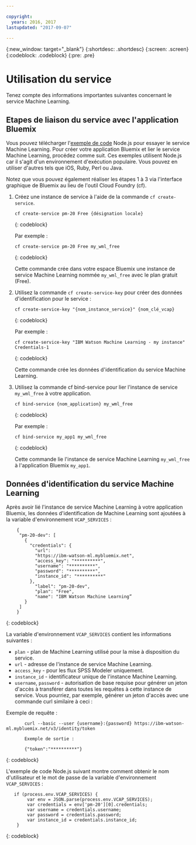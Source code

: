 ```yaml
---

copyright:
  years: 2016, 2017
lastupdated: "2017-09-07"

---
```


{:new_window: target="_blank"}
{:shortdesc: .shortdesc}
{:screen: .screen}
{:codeblock: .codeblock}
{:pre: .pre}

# Utilisation du service

Tenez compte des informations importantes suivantes concernant le service Machine Learning.

## Etapes de liaison du service avec l'application Bluemix

Vous pouvez télécharger l'[exemple de code](https://github.com/pmservice/product-line-prediction/blob/master/README.md) Node.js pour essayer le service Machine Learning. Pour créer votre application Bluemix et lier le service Machine Learning, procédez comme suit. Ces
exemples utilisent Node.js car il s'agit d'un environnement d'exécution populaire. Vous pouvez en utiliser d'autres tels que iOS, Ruby, Perl ou Java.

Notez que vous pouvez également réaliser les étapes 1 à 3 via l'interface graphique de Bluemix au lieu de l'outil Cloud Foundry
(cf).

1. Créez une instance de service à l'aide de la commande `cf create-service`.

   ```
   cf create-service pm-20 Free {désignation locale}
   ```
   {: codeblock}

   Par exemple :

   ```
   cf create-service pm-20 Free my_wml_free
   ```
   {: codeblock}

   Cette commande crée dans votre espace Bluemix une instance de service Machine Learning nommée `my_wml_free` avec le plan gratuit (Free).

2. Utilisez la commande `cf create-service-key` pour créer des données d'identification pour le service :

   ```
   cf create-service-key "{nom_instance_service}" {nom_clé_vcap}
   ```
   {: codeblock}

   Par exemple :

   ```
   cf create-service-key "IBM Watson Machine Learning - my instance" Credentials-1
   ```
   {: codeblock}

   Cette commande crée les données d'identification du service Machine Learning.

3. Utilisez la commande cf bind-service pour lier l'instance de service `my_wml_free` à votre application.

   ```
   cf bind-service {nom_application} my_wml_free
   ```
   {: codeblock}

   Par exemple :

   ```
   cf bind-service my_app1 my_wml_free
   ```
   {: codeblock}

   Cette commande lie l'instance de service Machine Learning `my_wml_free` à l'application Bluemix `my_app1`.



## Données d'identification du service Machine Learning

Après avoir lié l'instance de service Machine Learning à votre application Bluemix, les données d'identification de Machine Learning sont ajoutées à la variable d'environnement
`VCAP_SERVICES` :

```
    {
     "pm-20-dev": [
       {
         "credentials": {
           "url":
           "https://ibm-watson-ml.mybluemix.net",
           "access_key": "**********",
           "username": "**********",
           "password": "**********",
           "instance_id": "**********"
         },
           "label": "pm-20-dev",
           "plan": "Free",
           "name": "IBM Watson Machine Learning”
       }
     ]
    }
```
{: codeblock}

   La variable d'environnement `VCAP_SERVICES` contient les informations suivantes :

   * `plan` - plan de Machine Learning utilisé pour la mise à disposition du service.
   * `url` - adresse de l'instance de service Machine Learning.
   * `access_key` - pour les flux SPSS Modeler uniquement.
   * `instance_id` - identificateur unique de l'instance Machine Learning.
   * `username`, `password` - autorisation de base requise pour générer un jeton d'accès à transférer dans toutes les requêtes à cette instance de
service. Vous pourriez, par exemple, générer un jeton d'accès avec une commande curl similaire à ceci :

Exemple de requête :

```
       curl --basic --user {username}:{password} https://ibm-watson-ml.mybluemix.net/v3/identity/token

       Exemple de sortie :

       {"token":"**********"}
```
{: codeblock}

   L'exemple de code Node.js suivant montre comment obtenir le nom d'utilisateur et le mot de passe de la variable d'environnement `VCAP_SERVICES` :

```
   if (process.env.VCAP_SERVICES) {
        var env = JSON.parse(process.env.VCAP_SERVICES);
        var credentials = env['pm-20'][0].credentials;
        var username = credentials.username;
        var password = credentials.password;
        var instance_id = credentials.instance_id;
    }
```
{: codeblock}
